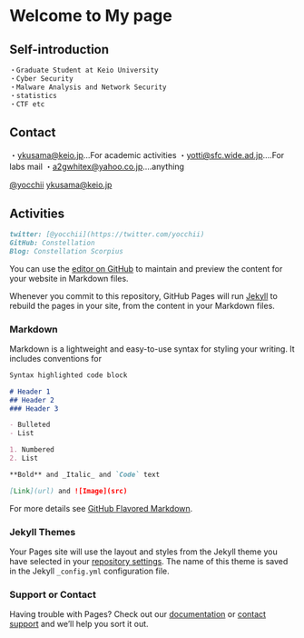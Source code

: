 # Welcome to My page

## Self-introduction
```markdown
・Graduate Student at Keio University
・Cyber Security
・Malware Analysis and Network Security
・statistics
・CTF etc
```

## Contact
・[ykusama@keio.jp](ykusama@keio.jp)...For academic activities
・[yotti@sfc.wide.ad.jp](otti@sfc.wide.ad.jp)....For labs mail
・[a2gwhitex@yahoo.co.jp](a2gwhitex@yahoo.co.jp)....anything
    
    
[@yocchii](https://twitter.com/yocchii_)
[ykusama@keio.jp](ykusama@keio.jp)
## Activities
```markdown
twitter: [@yocchii](https://twitter.com/yocchii)
GitHub: Constellation
Blog: Constellation Scorpius
```
You can use the [editor on GitHub](https://github.com/yottii/yottii.github.io/edit/master/index.md) to maintain and preview the content for your website in Markdown files.

Whenever you commit to this repository, GitHub Pages will run [Jekyll](https://jekyllrb.com/) to rebuild the pages in your site, from the content in your Markdown files.

### Markdown

Markdown is a lightweight and easy-to-use syntax for styling your writing. It includes conventions for

```markdown
Syntax highlighted code block

# Header 1
## Header 2
### Header 3

- Bulleted
- List

1. Numbered
2. List

**Bold** and _Italic_ and `Code` text

[Link](url) and ![Image](src)
```

For more details see [GitHub Flavored Markdown](https://guides.github.com/features/mastering-markdown/).

### Jekyll Themes

Your Pages site will use the layout and styles from the Jekyll theme you have selected in your [repository settings](https://github.com/yottii/yottii.github.io/settings). The name of this theme is saved in the Jekyll `_config.yml` configuration file.

### Support or Contact

Having trouble with Pages? Check out our [documentation](https://help.github.com/categories/github-pages-basics/) or [contact support](https://github.com/contact) and we’ll help you sort it out.
